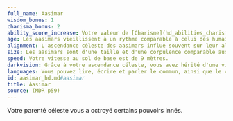 ```yaml
---
full_name: Aasimar
wisdom_bonus: 1
charisma_bonus: 2
ability_score_increase: Votre valeur de [Charisme](hd_abilities_charisma.md) augmente de 2 et votre valeur de [Sagesse](hd_abilities_wisdom.md) de 1.
age: Les aasimars vieillissent à un rythme comparable à celui des humains. Leur espérance de vie est cependant supérieure, et ils peuvent dépasser les 120 ans.
alignment: L'ascendance céleste des aasimars influe souvent sur leur alignement. Les alignements Loyal et Bon sont communs chez eux. Cependant, il n'est pas rare que certains se rebellent contre leur propre nature et tendent vers un alignement Chaotique.
size: Les aasimars sont d'une taille et d'une corpulence comparable aux humains. Ils sont de taille moyenne.
speed: Votre vitesse au sol de base est de 9 mètres.
darkvision: Grâce à votre ascendance céleste, vous avez hérité d'une vision supérieure dans l'obscurité et dans la lumière faible. Dans un rayon de 18 mètres, vous pouvez voir dans une zone de lumière faible comme s'il s'agissait d'une lumière vive et dans l'obscurité comme s'il s'agissait d'une lumière faible. Par contre, vous ne distinguez pas les couleurs dans l'obscurité, seulement des nuances de gris.
languages: Vous pouvez lire, écrire et parler le commun, ainsi que le céleste.
id: aasimar_hd.md#aasimar
title: Aasimar
source: (MDR p59)
---
```


Votre parenté céleste vous a octroyé certains pouvoirs innés.

